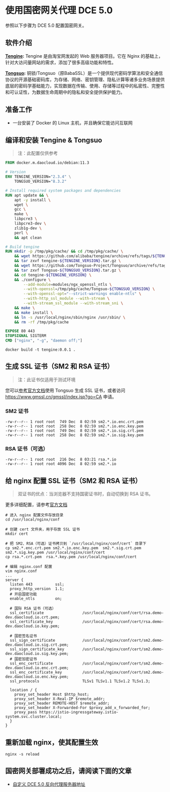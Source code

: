 # 使用国密网关代理 DCE 5.0

参照以下步骤为 DCE 5.0 配置国密网关。

## 软件介绍

**[Tengine](https://github.com/alibaba/tengine):** Tengine 是由淘宝网发起的 Web 服务器项目。它在 Nginx 的基础上，针对大访问量网站的需求，添加了很多高级功能和特性。

**[Tongsuo](https://github.com/Tongsuo-Project/Tongsuo):** 铜锁/Tongsuo（原BabaSSL）是一个提供现代密码学算法和安全通信协议的开源基础密码库，为存储、网络、密钥管理、隐私计算等诸多业务场景提供底层的密码学基础能力，实现数据在传输、使用、存储等过程中的私密性、完整性和可认证性，为数据生命周期中的隐私和安全提供保护能力。

## 准备工作

- 一台安装了 Docker 的 Linux 主机，并且确保它能访问互联网

## 编译和安装 Tengine & Tongsuo

> 注：此配置仅供参考

```Dockerfile
FROM docker.m.daocloud.io/debian:11.3

# Version
ENV TENGINE_VERSION="2.3.4" \
    TONGSUO_VERSION="8.3.2"

# Install required system packages and dependencies
RUN apt update && \
    apt -y install \
    wget \
    gcc \
    make \
    libpcre3 \
    libpcre3-dev \
    zlib1g-dev \
    perl \
    && apt clean

# Build tengine
RUN mkdir -p /tmp/pkg/cache/ && cd /tmp/pkg/cache/ \
    && wget https://github.com/alibaba/tengine/archive/refs/tags/${TENGINE_VERSION}.tar.gz -O tengine-${TENGINE_VERSION}.tar.gz \
    && tar zxvf tengine-${TENGINE_VERSION}.tar.gz \
    && wget https://github.com/Tongsuo-Project/Tongsuo/archive/refs/tags/${TONGSUO_VERSION}.tar.gz -O Tongsuo-${TONGSUO_VERSION}.tar.gz \
    && tar zxvf Tongsuo-${TONGSUO_VERSION}.tar.gz \
    && cd tengine-${TENGINE_VERSION} \
    && ./configure \
        --add-module=modules/ngx_openssl_ntls \
        --with-openssl=/tmp/pkg/cache/Tongsuo-${TONGSUO_VERSION} \
        --with-openssl-opt="--strict-warnings enable-ntls" \
        --with-http_ssl_module --with-stream \
        --with-stream_ssl_module --with-stream_sni \
    && make \
    && make install \
    && ln -s /usr/local/nginx/sbin/nginx /usr/sbin/ \
    && rm -rf /tmp/pkg/cache

EXPOSE 80 443
STOPSIGNAL SIGTERM
CMD ["nginx", "-g", "daemon off;"]
```

```shell
docker build -t tengine:0.0.1 .
```

## 生成 SSL 证书（SM2 和 RSA 证书）

> 注：此证书仅适用于测试环境

您可以[参考官方文档](https://www.yuque.com/tsdoc/ts/xuxk18ckbtpgvfdi)使用 Tongsuo 生成 SSL 证书，或者访问 <https://www.gmssl.cn/gmssl/index.jsp?go=CA> 申请。

### SM2 证书

```shell
-rw-r--r-- 1 root root  749 Dec  8 02:59 sm2.*.io.enc.crt.pem
-rw-r--r-- 1 root root  258 Dec  8 02:59 sm2.*.io.enc.key.pem
-rw-r--r-- 1 root root  749 Dec  8 02:59 sm2.*.io.sig.crt.pem
-rw-r--r-- 1 root root  258 Dec  8 02:59 sm2.*.io.sig.key.pem
```

### RSA 证书（可选）

```shell
-rw-r--r-- 1 root root  216 Dec  8 03:21 rsa.*.io
-rw-r--r-- 1 root root 4096 Dec  8 02:59 sm2.*.io
```

## 给 nginx 配置 SSL 证书（SM2 和 RSA 证书）

> 双证书的优点：当浏览器不支持国密证书时，自动切换到 RSA 证书。

更多详细配置，请参考[官方文档](https://www.yuque.com/tsdoc/ts/eziua1)

```shell
# 进入 nginx 配置文件存放目录
cd /usr/local/nginx/conf

# 创建 cert 文件夹，用于存放 SSL 证书
mkdir cert

# 把 SM2、RSA（可选）证书拷贝到 `/usr/local/nginx/conf/cert` 目录下
cp sm2.*.enc.crt.pem sm2.*.io.enc.key.pem  sm2.*.sig.crt.pem  sm2.*.sig.key.pem /usr/local/nginx/conf/cert
cp rsa.*.crt.pem  rsa.*.key.pem /usr/local/nginx/conf/cert

# 编辑 nginx.conf 配置
vim nginx.conf
...
server {
  listen 443          ssl;
  proxy_http_version  1.1;
  # 开启国密功能
  enable_ntls         on;

  # 国际 RSA 证书（可选）
  ssl_certificate                 /usr/local/nginx/conf/cert/rsa.demo-dev.daocloud.io.crt.pem;
  ssl_certificate_key             /usr/local/nginx/conf/cert/rsa.demo-dev.daocloud.io.key.pem;

  # 国密签名证书
  ssl_sign_certificate            /usr/local/nginx/conf/cert/sm2.demo-dev.daocloud.io.sig.crt.pem;
  ssl_sign_certificate_key        /usr/local/nginx/conf/cert/sm2.demo-dev.daocloud.io.sig.key.pem;
  # 国密加密证书
  ssl_enc_certificate             /usr/local/nginx/conf/cert/sm2.demo-dev.daocloud.io.enc.crt.pem;
  ssl_enc_certificate_key         /usr/local/nginx/conf/cert/sm2.demo-dev.daocloud.io.enc.key.pem;
  ssl_protocols                   TLSv1 TLSv1.1 TLSv1.2 TLSv1.3;

  location / {
    proxy_set_header Host $http_host;
    proxy_set_header X-Real-IP $remote_addr;
    proxy_set_header REMOTE-HOST $remote_addr;
    proxy_set_header X-Forwarded-For $proxy_add_x_forwarded_for;
    proxy_pass https://istio-ingressgateway.istio-system.svc.cluster.local;
  }
}
```

## 重新加载 nginx，使其配置生效

```shell
nginx -s reload
```

## 国密网关部署成功之后，请阅读下面的文章

- [自定义 DCE 5.0 反向代理服务器地址](./reverseProxy.md)
